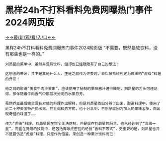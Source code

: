 # 黑样24h不打料看料免费网曝热门事件2024网页版

<a href="https://m8k3.cc">→→最/新/观/看/入/口←←</a>

黑样24h不打料看料免费网曝热门事件2024网页版
“不需要，既然是软饮料，没有那些也是一样的。”

    刘昴星的菜单中，虽然并没有饮料，但却也已经隐隐有了自己的想法！

    这想法的来源，并不是其他什么人，正是之前作为评委时，最后被系统判定为做出的“虎级”料理的乔亚！

    他之前的那道“美食牛肉沙爹串”，应该使用了秘制的果味酱汁进行腌制，刘昴星的舌头可还记得，那伴随着牛肉香气中那层次分明的水果芬芳。

    虽然乔亚最后完全没有对他的料理作出解释，但是刘昴星依旧分辨了出来，那道料理中，使用了近二十种美国特产的水果，并且调和的方式，也十分高明，否则早就因为加入的果味太多，而出现奇怪的味道了……

    作为“虎级”料理，刘昴星现在完全无法仿制，但是现在刘昴星的厨艺，也已经达到了“高级一星”，而且在觉醒的技能中，还包括青眼虎密拉的绝技“香料不等式”，更重要的是，刘昴星也并不是要仿造“虎级”料理，只是作为借鉴，来创造一种果汁饮料而已！
